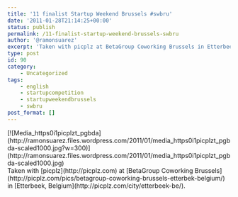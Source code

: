 ```yaml
---
title: '11 finalist Startup Weekend Brussels #swbru'
date: '2011-01-28T21:14:25+00:00'
status: publish
permalink: /11-finalist-startup-weekend-brussels-swbru
author: '@ramonsuarez'
excerpt: 'Taken with picplz at BetaGroup Coworking Brussels in Etterbeek, Belgium.'
type: post
id: 90
category:
    - Uncategorized
tags:
    - english
    - startupcompetition
    - startupweekendbrussels
    - swbru
post_format: []
---
```

<div class="p_embed p_image_embed">[![Media_https0i1picplzt_pgbda](http://ramonsuarez.files.wordpress.com/2011/01/media_https0i1picplzt_pgbda-scaled1000.jpg?w=300)](http://ramonsuarez.files.wordpress.com/2011/01/media_https0i1picplzt_pgbda-scaled1000.jpg)</div>Taken with [picplz](http://picplz.com) at [BetaGroup Coworking Brussels](http://picplz.com/pics/betagroup-coworking-brussels-etterbek-belgium/) in [Etterbeek, Belgium](http://picplz.com/city/etterbeek-be/). 